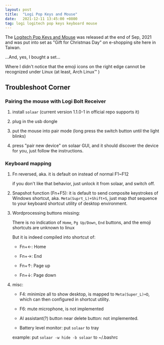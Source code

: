 ```yaml
---
layout: post
title:  "Logi Pop Keys and Mouse"
date:   2021-12-11 13:45:00 +0800
tag: logi logitech pop keys keyboard mouse
---
```


The [Logitech Pop Keys and Mouse](https://www.logitech.com/en-us/products/keyboards/pop-keys-wireless-mechanical.html) was released at the end of Sep, 2021 and was put into set as "Gift for Christmas Day" on e-shopping site here in Taiwan.

...And, yes, I bought a set...

Where I didn't notice that the emoji icons on the right edge cannot be recognized under Linux (at least, Arch Linux™️ )

## Troubleshoot Corner

### Pairing the mouse with Logi Bolt Receiver

1. install `solaar` (current version 1.1.0-1 in official repo supports it)

2. plug in the usb dongle

3. put the mouse into pair mode (long press the switch button until the light blinks)

4. press "pair new device" on solaar GUI, and it should discover the device for you, just follow the instructions.

### Keyboard mapping

1. Fn reversed, aka. it is default on instead of normal F1~F12

    if you don't like that behavior, just unlock it from solaar, and switch off.

2. Snapshot function (Fn+F5): it is default to send composite keystrokes of Windows shortcut, aka. `Meta(Suprt_L)+Shift+S`, just map _that_ sequence to your keyboard shortcut utility of desktop environment.

3. Wordprocessing buttons missing:

    There is no indication of `Home`, `Pg Up/Down`, `End` buttons, and the emoji shortcuts are unknown to linux

    But it is indeed compiled into shortcut of:

    - Fn+←: Home

    - Fn+→: End

    - Fn+↑: Page up

    - Fn+↓: Page down

4. misc:

    - F4: minimize all to show desktop, is mapped to `Meta(Super_L)+D`, which can then configured in shortcut utility.

    - F6: mute microphone, is not implemented

    - AI assistant(?) button near delete button: not implemented.

    - Battery level monitor: put `solaar` to tray

    example: put `solaar -w hide -b solaar` to ~/.bashrc

